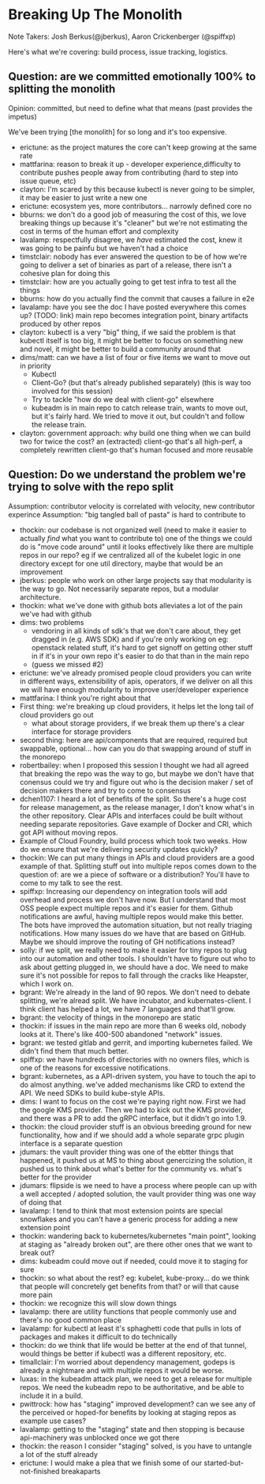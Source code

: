 # Breaking Up The Monolith

Note Takers: Josh Berkus(@jberkus), Aaron Crickenberger (@spiffxp)

Here's what we're covering: build process, issue tracking, logistics.

## Question: are we committed emotionally 100% to splitting the monolith

Opinion: committed, but need to define what that means (past provides the impetus)

We've been trying [the monolith] for so long and it's too expensive.

- erictune: as the project matures the core can't keep growing at the same rate
- mattfarina: reason to break it up - developer experience,difficulty to contribute pushes people away from contributing (hard to step into issue queue, etc)
- clayton: I'm scared by this because kubectl is never going to be simpler, it may be easier to just write a new one
- erictune: ecosystem yes, more contributors... narrowly defined core no
- bburns: we don't do a good job of measuring the cost of this, we love breaking things up because it's "cleaner" but we're not estimating the cost in terms of the human effort and complexity
- lavalamp: respectfully disagree, we _have_ estimated the cost, knew it was going to be painfu but we haven't had a choice
- timstclair: nobody has ever answered the question to be of how we're going to deliver a set of binaries as part of a release, there isn't a cohesive plan for doing this
- timstclair: how are you actually going to get test infra to test all the things
- bburns: how do you actually find the commit that causes a failure in e2e
- lavalamp: have you see the doc I have posted everywhere this comes up? (TODO: link) main repo becomes integration point, binary artifacts produced by other repos
- clayton: kubectl is a very "big" thing, if we said the problem is that kubectl itself is too big, it might be better to focus on something new and novel, it might be better to build a community around that
- dims/matt: can we have a list of four or five items we want to move out in priority
  - Kubectl
  - Client-Go?  (but that's already published separately) (this is way too involved for this session)
  - Try to tackle "how do we deal with client-go" elsewhere
  - kubeadm is in main repo to catch release train, wants to move out, but it's fairly hard.  We tried to move it out, but couldn't and follow the release train.
- clayton: government approach: why build one thing when we can build two for twice the cost? an (extracted) client-go that's all high-perf, a completely rewritten client-go that's human focused and more reusable

## Question: Do we understand the problem we're trying to solve with the repo split

Assumption: contributor velocity is correlated with velocity, new contributor experince
Assumption: "big tangled ball of pasta" is hard to contribute to

- thockin: our codebase is not organized well (need to make it easier to actually *find* what you want to contribute to) one of the things we could do is "move code around" until it looks effectively like there are multiple repos in our repo? eg if we centralized all of the kubelet logic in one directory except for one util directory, maybe that would be an improvement
- jberkus: people who work on other large projects say that modularity is the way to go.  Not necessarily separate repos, but a modular architecture.
- thockin: what we've done with github bots alleviates a lot of the pain we've had with github
- dims: two problems
  - vendoring in all kinds of sdk's that we don't care about, they get dragged in (e.g. AWS SDK) and if you're only working on eg: openstack related stuff, it's hard to get signoff on getting other stuff in if it's in your own repo it's easier to do that than in the main repo
  - (guess we missed #2)
- erictune: we've already promised people cloud providers you can write in different ways, extensibility of apis, operators, if we deliver on all this we will have enough modularity to improve user/developer experience
- mattfarina: I think you're right about that
- First thing: we're breaking up cloud providers, it helps let the long tail of cloud providers go out
  - what about storage providers, if we break them up there's a clear interface for storage providers
- second thing: here are api/components that are required, required but swappable, optional... how can you do that swapping around of stuff in the monorepo
- robertbailey: when I proposed this session I thought we had all agreed that breaking the repo was the way to go, but maybe we don't have that conensus could we try and figure out who is the decision maker / set of decision makers there and try to come to consensus
- dchen1107: I heard a lot of benefits of the split.  So there's a huge cost for release management, as the release manager, I don't know what's in the other repository.  Clear APIs and interfaces could be built without needing separate repositories. Gave example of Docker and CRI, which got API without moving repos.
- Example of Cloud Foundry, build process which took two weeks.  How do we ensure that we're delivering security updates quickly?
- thockin: We can put many things in APIs and cloud providers are a good example of that.  Splitting stuff out into multiple repos comes down to the question of: are we a piece of software or a distribution?  You'll have to come to my talk to see the rest.
- spiffxp: Increasing our dependency on integration tools will add overhead and process we don't have now.  But I understand that most OSS people expect multiple repos and it's easier for them.  Github notifications are awful, having multiple repos would make this better.  The bots have improved the automation situation, but not really triaging notifications.  How many issues do we have that are based on GitHub.  Maybe we should improve the routing of GH notifications instead?
- solly: if we split, we really need to make it easier for tiny repos to plug into our automation and other tools. I shouldn't have to figure out who to ask about getting plugged in, we should have a doc.  We need to make sure it's not possible for repos to fall through the cracks like Heapster, which I work on.
- bgrant: We're already in the land of 90 repos.  We don't need to debate splitting, we're alread split.  We have incubator, and kubernates-client.  I think client has helped a lot, we have 7 languages and that'll grow.
- bgrant: the velocity of things in the monorepo are static
- thockin: if issues in the main repo are more than 6 weeks old, nobody looks at it.  There's like 400-500 abandoned "network" issues.
- bgrant: we tested gitlab and gerrit, and importing kubernetes failed.  We didn't find them that much better.
- spiffxp: we have hundreds of directories with no owners files, which is one of the reasons for excessive notifications.
- bgrant: kubernetes, as a API-driven system, you have to touch the api to do almost anything.  we've added mechanisms like CRD to extend the API. We need SDKs to build kube-style APIs.
- dims: I want to focus on the cost we're paying right now.  First we had the google KMS provider.  Then we had to kick out the KMS provider, and there was a PR to add the gRPC interface, but it didn't go into 1.9.
- thockin: the cloud provider stuff is an obvious breeding ground for new functionality, how and if we should add a whole separate grpc plugin interface is a separate question
- jdumars: the vault provider thing was one of the ebtter things that happened, it pushed us at MS to thing about genercizing the solution, it pushed us to think about what's better for the community vs. what's better for the provider
- jdumars: flipside is we need to have a process where people can up with a well accepted / adopted solution, the vault provider thing was one way of doing that
- lavalamp: I tend to think that most extension points are special snowflakes and you can't have a generic process for adding a new extension point
- thockin: wandering back to kubernetes/kubernetes "main point", looking at staging as "already broken out", are there other ones that we want to break out?
- dims: kubeadm could move out if needed, could move it to staging for sure
- thockin: so what about the rest? eg: kubelet, kube-proxy... do we think that people will concretely get benefits from that? or will that cause more pain
- thockin: we recognize this will slow down things
- lavalamp: there are utility functions that people commonly use and there's no good common place
- lavalamp: for kubectl at least it's sphaghetti code that pulls in lots of packages and makes it difficult to do technically
- thockin: do we think that life would be better at the end of that tunnel, would things be better if kubectl was a different repository, etc.
- timallclair: I'm worried about dependency management, godeps is already a nightmare and with multiple repos it would be worse.
- luxas: in the kubeadm attack plan, we need to get a release for multiple repos.  We need the kubeadm repo to be authoritative, and be able to include it in a build.
- pwittrock: how has "staging" improved development? can we see any of the perceived or hoped-for benefits by looking at staging repos as example use cases?
- lavalamp: getting to the "staging" state and then stopping is because api-machinery was unblocked once we got there
- thockin: the reason I consider "staging" solved, is you have to untangle a lot of the stuff already
- erictune: I would make a plea that we finish some of our started-but-not-finished breakaparts
